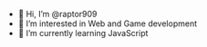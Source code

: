- 👋 Hi, I’m @raptor909
- 👀 I’m interested in Web and Game development
- 🌱 I’m currently learning JavaScript
